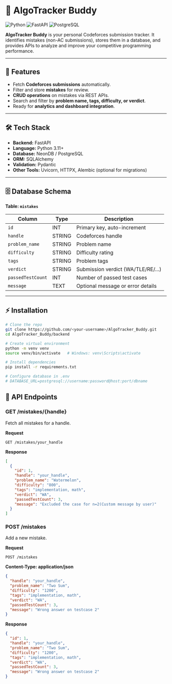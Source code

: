 # 🎯 AlgoTracker Buddy

![Python](https://img.shields.io/badge/Python-3.11-blue)
![FastAPI](https://img.shields.io/badge/FastAPI-0.111.0-green)
![PostgreSQL](https://img.shields.io/badge/NeonDB%2FPostgreSQL-13.0-blue)

**AlgoTracker Buddy** is your personal Codeforces submission tracker. It identifies mistakes (non-AC submissions), stores them in a database, and provides APIs to analyze and improve your competitive programming performance.

---

## 🚀 Features

- Fetch **Codeforces submissions** automatically.
- Filter and store **mistakes** for review.
- **CRUD operations** on mistakes via REST APIs.
- Search and filter by **problem name, tags, difficulty, or verdict**.
- Ready for **analytics and dashboard integration**.

---

## 🛠 Tech Stack

- **Backend:** FastAPI  
- **Language:** Python 3.11+  
- **Database:** NeonDB / PostgreSQL  
- **ORM:** SQLAlchemy  
- **Validation:** Pydantic  
- **Other Tools:** Uvicorn, HTTPX, Alembic (optional for migrations)

---

## 🗄 Database Schema

**Table: `mistakes`**

| Column           | Type    | Description                                 |
|-----------------|---------|---------------------------------------------|
| `id`            | INT     | Primary key, auto-increment                 |
| `handle`        | STRING  | Codeforces handle                           |
| `problem_name`  | STRING  | Problem name                                |
| `difficulty`    | STRING  | Difficulty rating                           |
| `tags`          | STRING  | Problem tags                                |
| `verdict`       | STRING  | Submission verdict (WA/TLE/RE/…)           |
| `passedTestCount` | INT   | Number of passed test cases                 |
| `message`       | TEXT    | Optional message or error details           |

---

## ⚡ Installation

```bash
# Clone the repo
git clone https://github.com/<your-username>/AlgoTracker_Buddy.git
cd AlgoTracker_Buddy/backend

# Create virtual environment
python -m venv venv
source venv/bin/activate   # Windows: venv\Scripts\activate

# Install dependencies
pip install -r requirements.txt

# Configure database in .env
# DATABASE_URL=postgresql://username:password@host:port/dbname
```

## 📡 API Endpoints

### **GET /mistakes/{handle}**
Fetch all mistakes for a handle.

**Request**
```http
GET /mistakes/your_handle
```

**Response**
```json
[
  {
    "id": 1,
    "handle": "your_handle",
    "problem_name": "Watermelon",
    "difficulty": "800",
    "tags": "implementation, math",
    "verdict": "WA",
    "passedTestCount": 3,
    "message": "Excluded the case for n=2(Custom message by user)"
  }
]
```

### **POST /mistakes**
Add a new mistake.

**Request**
```http
POST /mistakes
```

**Content-Type: application/json**
```json
{
  "handle": "your_handle",
  "problem_name": "Two Sum",
  "difficulty": "1200",
  "tags": "implementation, math",
  "verdict": "WA",
  "passedTestCount": 3,
  "message": "Wrong answer on testcase 2"
}
```

**Response**
```json
{
  "id": 1,
  "handle": "your_handle",
  "problem_name": "Two Sum",
  "difficulty": "1200",
  "tags": "implementation, math",
  "verdict": "WA",
  "passedTestCount": 3,
  "message": "Wrong answer on testcase 2"
}
```